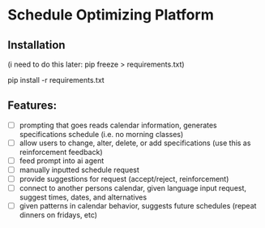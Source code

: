 # Schedule Optimizing Platform
## Installation

(i need to do this later: pip freeze > requirements.txt)

pip install -r requirements.txt

## Features: 
- [ ] prompting that goes reads calendar information, generates specifications schedule (i.e. no morning classes)
- [ ] allow users to change, alter, delete, or add specifications (use this as reinforcement feedback)
- [ ] feed prompt into ai agent
- [ ] manually inputted schedule request
- [ ] provide suggestions for request (accept/reject, reinforcement)
- [ ] connect to another persons calendar, given language input request, suggest times, dates, and alternatives
- [ ] given patterns in calendar behavior, suggests future schedules (repeat dinners on fridays, etc)
